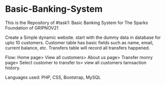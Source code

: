 # Basic-Banking-System
This is the Repository of #task1: Basic Banking System for The Sparks Foundation of GRIPNOV21

Create a Simple dynamic website.
start with the dummy data in database for upto 10 customers. Customer table has basic fields such as name, email, current balance, etc. Transfers table will record all transfers happened.

Flow: Home page> View all customers> About us page> Transfer monry page> Select customer to transfer to> view all customers tarnsaction history.

Languages used:
PHP, CSS, Bootstrap, MySQL
